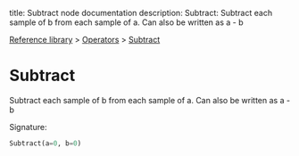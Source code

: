 title: Subtract node documentation
description: Subtract: Subtract each sample of b from each sample of a. Can also be written as a - b

[Reference library](../../index.md) > [Operators](../index.md) > [Subtract](index.md)

# Subtract

Subtract each sample of b from each sample of a. Can also be written as a - b

Signature:
```python
Subtract(a=0, b=0)
```
